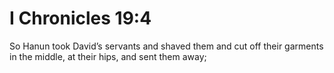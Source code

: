 # I Chronicles 19:4

So Hanun took David’s servants and shaved them and cut off their garments in the middle, at their hips, and sent them away;
